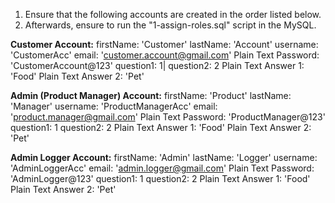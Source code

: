 1. Ensure that the following accounts are created in the order listed below.
2. Afterwards, ensure to run the "1-assign-roles.sql" script in the MySQL.

**Customer Account:**
firstName: 'Customer'
lastName: 'Account'
username: 'CustomerAcc'
email: 'customer.account@gmail.com'
Plain Text Password: 'CustomerAccount@123'
question1: 1|
question2: 2
Plain Text Answer 1: 'Food'
Plain Text Answer 2: 'Pet'

**Admin (Product Manager) Account:**
firstName: 'Product'
lastName: 'Manager'
username: 'ProductManagerAcc'
email: 'product.manager@gmail.com'
Plain Text Password: 'ProductManager@123'
question1: 1
question2: 2
Plain Text Answer 1: 'Food'
Plain Text Answer 2: 'Pet'

**Admin Logger Account:**
firstName: 'Admin'
lastName: 'Logger'
username: 'AdminLoggerAcc'
email: 'admin.logger@gmail.com'
Plain Text Password: 'AdminLogger@123'
question1: 1
question2: 2
Plain Text Answer 1: 'Food'
Plain Text Answer 2: 'Pet'